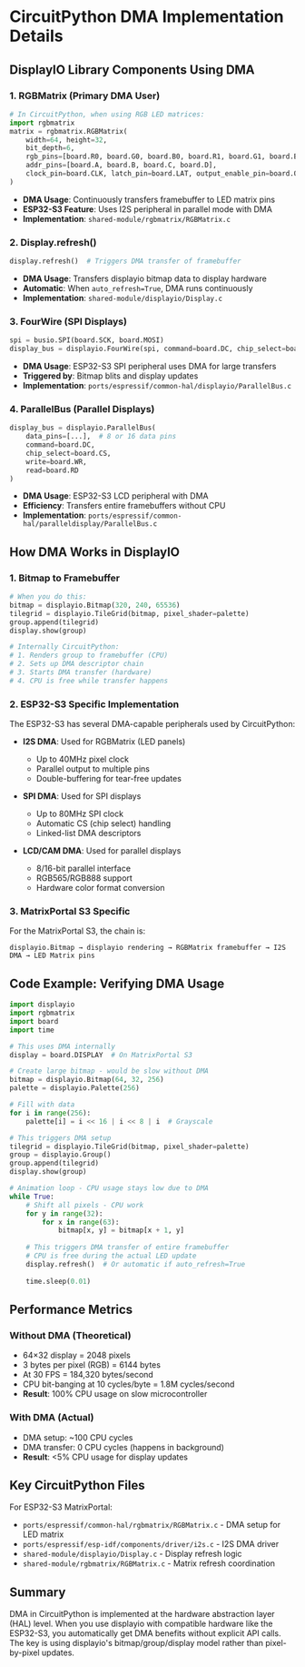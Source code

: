 # CircuitPython DMA Implementation Details

## DisplayIO Library Components Using DMA

### 1. **RGBMatrix** (Primary DMA User)
```python
# In CircuitPython, when using RGB LED matrices:
import rgbmatrix
matrix = rgbmatrix.RGBMatrix(
    width=64, height=32,
    bit_depth=6,
    rgb_pins=[board.R0, board.G0, board.B0, board.R1, board.G1, board.B1],
    addr_pins=[board.A, board.B, board.C, board.D],
    clock_pin=board.CLK, latch_pin=board.LAT, output_enable_pin=board.OE
)
```
- **DMA Usage**: Continuously transfers framebuffer to LED matrix pins
- **ESP32-S3 Feature**: Uses I2S peripheral in parallel mode with DMA
- **Implementation**: `shared-module/rgbmatrix/RGBMatrix.c`

### 2. **Display.refresh()** 
```python
display.refresh()  # Triggers DMA transfer of framebuffer
```
- **DMA Usage**: Transfers displayio bitmap data to display hardware
- **Automatic**: When `auto_refresh=True`, DMA runs continuously
- **Implementation**: `shared-module/displayio/Display.c`

### 3. **FourWire** (SPI Displays)
```python
spi = busio.SPI(board.SCK, board.MOSI)
display_bus = displayio.FourWire(spi, command=board.DC, chip_select=board.CS)
```
- **DMA Usage**: ESP32-S3 SPI peripheral uses DMA for large transfers
- **Triggered by**: Bitmap blits and display updates
- **Implementation**: `ports/espressif/common-hal/displayio/ParallelBus.c`

### 4. **ParallelBus** (Parallel Displays)
```python
display_bus = displayio.ParallelBus(
    data_pins=[...],  # 8 or 16 data pins
    command=board.DC,
    chip_select=board.CS,
    write=board.WR,
    read=board.RD
)
```
- **DMA Usage**: ESP32-S3 LCD peripheral with DMA
- **Efficiency**: Transfers entire framebuffers without CPU
- **Implementation**: `ports/espressif/common-hal/paralleldisplay/ParallelBus.c`

## How DMA Works in DisplayIO

### 1. **Bitmap to Framebuffer**
```python
# When you do this:
bitmap = displayio.Bitmap(320, 240, 65536)
tilegrid = displayio.TileGrid(bitmap, pixel_shader=palette)
group.append(tilegrid)
display.show(group)

# Internally CircuitPython:
# 1. Renders group to framebuffer (CPU)
# 2. Sets up DMA descriptor chain
# 3. Starts DMA transfer (hardware)
# 4. CPU is free while transfer happens
```

### 2. **ESP32-S3 Specific Implementation**

The ESP32-S3 has several DMA-capable peripherals used by CircuitPython:

- **I2S DMA**: Used for RGBMatrix (LED panels)
  - Up to 40MHz pixel clock
  - Parallel output to multiple pins
  - Double-buffering for tear-free updates

- **SPI DMA**: Used for SPI displays
  - Up to 80MHz SPI clock
  - Automatic CS (chip select) handling
  - Linked-list DMA descriptors

- **LCD/CAM DMA**: Used for parallel displays
  - 8/16-bit parallel interface
  - RGB565/RGB888 support
  - Hardware color format conversion

### 3. **MatrixPortal S3 Specific**

For the MatrixPortal S3, the chain is:
```
displayio.Bitmap → displayio rendering → RGBMatrix framebuffer → I2S DMA → LED Matrix pins
```

## Code Example: Verifying DMA Usage

```python
import displayio
import rgbmatrix
import board
import time

# This uses DMA internally
display = board.DISPLAY  # On MatrixPortal S3

# Create large bitmap - would be slow without DMA
bitmap = displayio.Bitmap(64, 32, 256)
palette = displayio.Palette(256)

# Fill with data
for i in range(256):
    palette[i] = i << 16 | i << 8 | i  # Grayscale

# This triggers DMA setup
tilegrid = displayio.TileGrid(bitmap, pixel_shader=palette)
group = displayio.Group()
group.append(tilegrid)
display.show(group)

# Animation loop - CPU usage stays low due to DMA
while True:
    # Shift all pixels - CPU work
    for y in range(32):
        for x in range(63):
            bitmap[x, y] = bitmap[x + 1, y]
    
    # This triggers DMA transfer of entire framebuffer
    # CPU is free during the actual LED update
    display.refresh()  # Or automatic if auto_refresh=True
    
    time.sleep(0.01)
```

## Performance Metrics

### Without DMA (Theoretical)
- 64×32 display = 2048 pixels
- 3 bytes per pixel (RGB) = 6144 bytes
- At 30 FPS = 184,320 bytes/second
- CPU bit-banging at 10 cycles/byte = 1.8M cycles/second
- **Result**: 100% CPU usage on slow microcontroller

### With DMA (Actual)
- DMA setup: ~100 CPU cycles
- DMA transfer: 0 CPU cycles (happens in background)
- **Result**: <5% CPU usage for display updates

## Key CircuitPython Files

For ESP32-S3 MatrixPortal:
- `ports/espressif/common-hal/rgbmatrix/RGBMatrix.c` - DMA setup for LED matrix
- `ports/espressif/esp-idf/components/driver/i2s.c` - I2S DMA driver
- `shared-module/displayio/Display.c` - Display refresh logic
- `shared-module/rgbmatrix/RGBMatrix.c` - Matrix refresh coordination

## Summary

DMA in CircuitPython is implemented at the hardware abstraction layer (HAL) level. When you use displayio with compatible hardware like the ESP32-S3, you automatically get DMA benefits without explicit API calls. The key is using displayio's bitmap/group/display model rather than pixel-by-pixel updates.